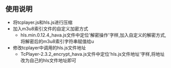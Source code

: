 ## 使用说明
- 将tcplayer.js和hls.js进行压缩
- 加入m3u8索引文件的自定义加密方式
  - hls.min.0.12.4_hava.js文件中定位'解密操作'字样,加入自定义的解密方式,将解密后的m3u8索引字符串赋值给u
- 修改tcplayer中调用的hls.js文件地址
  - TcPlayer-2.3.2_encrypt_hava.js文件中定位'hls.js文件地址'字样,将地址改为自己的hls文件地址即可
